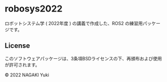 # robosys2022

ロボットシステム学 ( 2022年度 ) の講義で作成した、ROS2 の練習用パッケージです。

## License

このソフトウェアパッケージは、3条項BSDライセンスの下、再頒布および使用が許可されます。

© 2022 NAGAKI Yuki
